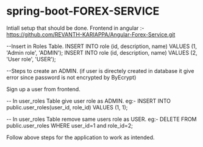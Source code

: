 # spring-boot-FOREX-SERVICE

Intiall setup that should be done. 
 Frontend in angular :- https://github.com/REVANTH-KARIAPPA/Angular-Forex-Service.git



--Insert in Roles Table.
INSERT INTO role (id, description, name) VALUES (1, 'Admin role', 'ADMIN');
INSERT INTO role (id, description, name) VALUES (2, 'User role', 'USER');


--Steps to create an ADMIN. (if user is directely created in database it give error since password is not encrypted by ByEcrypt)


Sign up a user from frontend.


-- In user_roles Table give user role as ADMIN.
eg:-
INSERT INTO public.user_roles(user_id, role_id)
VALUES (1, 1);

-- In user_roles Table remove same users role as USER.
eg:-
DELETE FROM public.user_roles
WHERE user_id=1 and role_id=2;

Follow above steps for the application to work as intended.

